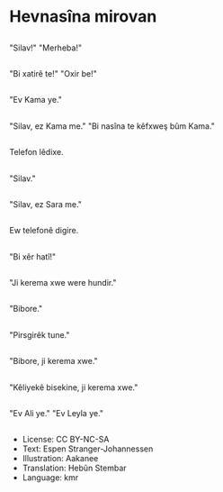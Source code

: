 # Hevnasîna mirovan

##
"Silav!" "Merheba!"

##
"Bi xatirê te!" "Oxir be!"

##
"Ev Kama ye."

##
"Silav, ez Kama me." "Bi nasîna te kêfxweş bûm Kama."

##
Telefon lêdixe.

##
"Silav."

##
"Silav, ez Sara me."

##
Ew telefonê digire.

##
"Bi xêr hatî!"

##
"Ji kerema xwe were hundir."

##
"Bibore."

##
"Pirsgirêk tune."

##
"Bibore, ji kerema xwe."

##
"Kêliyekê bisekine, ji kerema xwe."

##
"Ev Ali ye." "Ev Leyla ye."

##
* License: CC BY-NC-SA
* Text: Espen Stranger-Johannessen
* Illustration: Aakanee
* Translation: Hebûn Stembar
* Language: kmr
